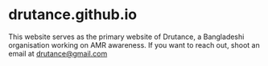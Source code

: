 # drutance.github.io

This website serves as the primary website of Drutance, a Bangladeshi organisation working on AMR awareness. If you want to reach out, shoot an email at drutance@gmail.com 

